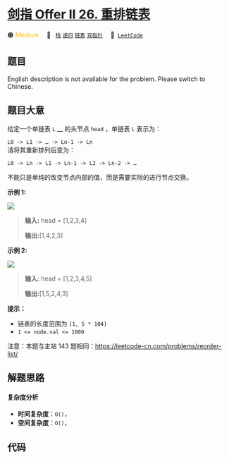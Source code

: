 # [剑指 Offer II 26. 重排链表](https://leetcode.cn/problems/LGjMqU)

🟠 <font color=#ffb800>Medium</font>&emsp; 🔖&ensp; [`栈`](/leetcode-js/outline/tag/stack.md) [`递归`](/leetcode-js/outline/tag/recursion.md) [`链表`](/leetcode-js/outline/tag/linked-list.md) [`双指针`](/leetcode-js/outline/tag/two-pointers.md)&emsp; 🔗&ensp;[`LeetCode`](https://leetcode.cn/problems/LGjMqU)

## 题目

English description is not available for the problem. Please switch to
Chinese.


## 题目大意

给定一个单链表 `L` __ 的头节点 `head` ，单链表 `L` 表示为：

` L0 -> L1 -> … -> Ln-1 -> Ln `  
请将其重新排列后变为：

`L0 -> Ln -> L1 -> Ln-1 -> L2 -> Ln-2 -> …`

不能只是单纯的改变节点内部的值，而是需要实际的进行节点交换。



**示例 1:**

![](https://pic.leetcode-cn.com/1626420311-PkUiGI-image.png)

> 
> 
> 
> 
> 
> **输入:** head = [1,2,3,4]
> 
> **输出:**[1,4,2,3]

**示例 2:**

![](https://pic.leetcode-cn.com/1626420320-YUiulT-image.png)

> 
> 
> 
> 
> 
> **输入:** head = [1,2,3,4,5]
> 
> **输出:**[1,5,2,4,3]



**提示：**

  * 链表的长度范围为 `[1, 5 * 104]`
  * `1 <= node.val <= 1000`



注意：本题与主站 143 题相同：<https://leetcode-cn.com/problems/reorder-list/>


## 解题思路

#### 复杂度分析

- **时间复杂度**：`O()`，
- **空间复杂度**：`O()`，

## 代码

```javascript

```